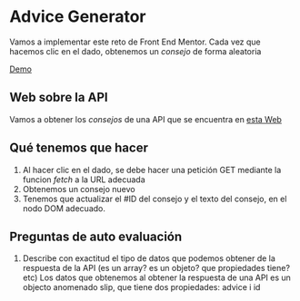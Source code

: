 # Advice Generator

Vamos a implementar este reto de Front End Mentor.
Cada vez que hacemos clic en el dado, obtenemos un _consejo_ de forma aleatoria

[Demo](https://neenreva.github.io/advice-generator-app-main/)

## Web sobre la API

Vamos a obtener los _consejos_ de una API que se encuentra en [esta Web](https://api.adviceslip.com/)

## Qué tenemos que hacer

1. Al hacer clic en el dado, se debe hacer una petición GET mediante la funcion _fetch_ a la URL adecuada
2. Obtenemos un consejo nuevo
3. Tenemos que actualizar el #ID del consejo y el texto del consejo, en el nodo DOM adecuado.

## Preguntas de auto evaluación

1. Describe con exactitud el tipo de datos que podemos obtener de la respuesta de la API (es un array? es un objeto? que propiedades tiene? etc)
   Los datos que obtenemos al obtener la respuesta de una API es un objecto anomenado slip, que tiene dos propiedades: advice i id
